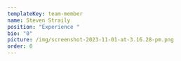 ```yaml
---
templateKey: team-member
name: Steven Straily
position: "Experience "
bio: "0"
picture: /img/screenshot-2023-11-01-at-3.16.28-pm.png
order: 0
---
```

